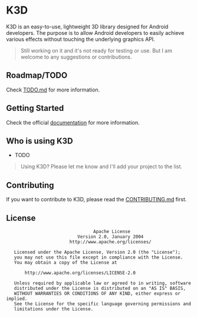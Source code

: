 # K3D

K3D is an easy-to-use, lightweight 3D library designed for Android developers. The purpose is to
allow
Android developers to easily achieve various effects without touching the underlying graphics API.

> Still working on it and it's not ready for testing or use. But I am welcome to any suggestions or
> contributions.

## Roadmap/TODO

Check [TODO.md](todo.md) for more information.

## Getting Started

Check the official [documentation](https://k3d.rerere.me) for more information.

## Who is using K3D

- TODO

> Using K3D? Please let me know and I'll add your project to the list.

## Contributing

If you want to contribute to K3D, please read the [CONTRIBUTING.md](docs/contribution.md) first.

## License

```
                                 Apache License
                           Version 2.0, January 2004
                        http://www.apache.org/licenses/

   Licensed under the Apache License, Version 2.0 (the "License");
   you may not use this file except in compliance with the License.
   You may obtain a copy of the License at

       http://www.apache.org/licenses/LICENSE-2.0

   Unless required by applicable law or agreed to in writing, software
   distributed under the License is distributed on an "AS IS" BASIS,
   WITHOUT WARRANTIES OR CONDITIONS OF ANY KIND, either express or implied.
   See the License for the specific language governing permissions and
   limitations under the License.

```